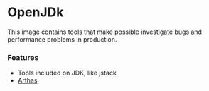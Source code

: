 # OpenJDk

   This image contains tools that make possible investigate bugs and performance problems in production.
   
### Features   
 * Tools included on JDK, like jstack
 * [Arthas](https://github.com/alibaba/arthas)